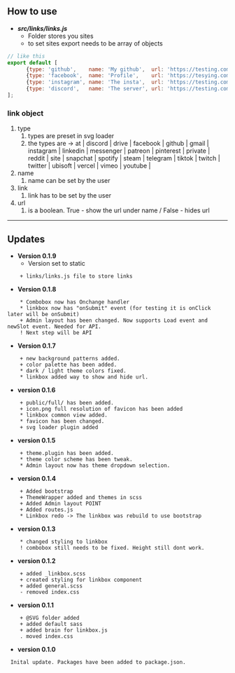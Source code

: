## How to use

*   ***src/links/links.js***
    *   Folder stores you sites
    *   to set sites export needs to be array of objects

```js
// like this
export default [
      {type: 'github',    name: 'My github',  url: 'https://testing.com', show: false},
      {type: 'facebook',  name: 'Profile',    url: 'https://tesying.com', show: false},
      {type: 'instagram', name: 'The insta',  url: 'https://testing.com', show: false},
      {type: 'discord',   name: 'The server', url: 'https://testing.com', show: false}
];
```
### link object
1) type
   1) types are preset in svg loader
   2) the types are ->
at | 
discord |
drive  |
facebook  |
github  |
gmail  |
instagram  |
linkedin  |
messenger  |
patreon  |
pinterest  |
private  |
reddit  |
site  |
snapchat  |
spotify  |
steam  |
telegram  |
tiktok  |
twitch  |
twitter  |
ubisoft  |
vercel  |
vimeo  |
youtube   |
2) name
   1) name can be set by the user
3) link
   1) link has to be set by the user
4) url
   1) is a boolean. True - show the url under name / False - hides url
---

## Updates
* **Version 0.1.9**
  * Version set to static
```
    + links/links.js file to store links
```
* **Version 0.1.8**
```
    * Combobox now has Onchange handler
    * linkbox now has "onSubmit" event (for testing it is onClick later will be onSubmit)
    + Admin layout has been changed. Now supports Load event and newSlot event. Needed for API.
    ! Next step will be API
```
* **Version 0.1.7**
```
    + new background patterns added.
    + color palette has been added.
    * dark / light theme colors fixed.
    * linkbox added way to show and hide url.
```
* **version 0.1.6**
```
    + public/full/ has been added.
    + icon.png full resolution of favicon has been added
    * linkbox common view added.
    * favicon has been changed.
    + svg loader plugin added

```
* **version 0.1.5**
```
    + theme.plugin has been added.
    * theme color scheme has been tweak.
    * Admin layout now has theme dropdown selection.
```
* **version 0.1.4**
```
    + Added bootstrap
    + ThemeWrapper added and themes in scss
    + Added Admin layout POINT
    + Added routes.js
    * Linkbox redo -> The linkbox was rebuild to use bootstrap
```

* **version 0.1.3**
```
    * changed styling to linkbox
    ! combobox still needs to be fixed. Height still dont work.
```

* **version 0.1.2**
```
    + added _linkbox.scss
    + created styling for linkbox component
    + added general.scss
    - removed index.css
```

* **version 0.1.1**
```
    + @SVG folder added
    + added default sass
    + added brain for linkbox.js
    . moved index.css

```
* **version 0.1.0**
```
 Inital update. Packages have been added to package.json.
```
